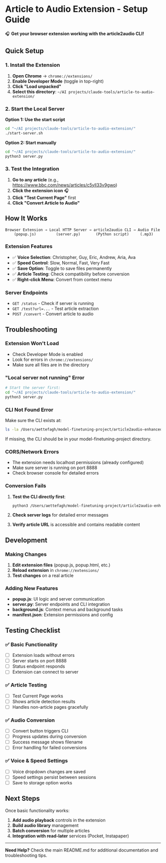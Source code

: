 # Article to Audio Extension - Setup Guide

🎧 **Get your browser extension working with the article2audio CLI!**

## Quick Setup

### 1. Install the Extension

1. **Open Chrome** → `chrome://extensions/`
2. **Enable Developer Mode** (toggle in top-right)
3. **Click "Load unpacked"**
4. **Select this directory**: `~/AI projects/claude-tools/article-to-audio-extension/`

### 2. Start the Local Server

**Option 1: Use the start script**
```bash
cd "~/AI projects/claude-tools/article-to-audio-extension/"
./start-server.sh
```

**Option 2: Start manually**
```bash
cd "~/AI projects/claude-tools/article-to-audio-extension/"
python3 server.py
```

### 3. Test the Integration

1. **Go to any article** (e.g., https://www.bbc.com/news/articles/c5yll33v9gwo)
2. **Click the extension icon** 🎧  
3. **Click "Test Current Page"** first
4. **Click "Convert Article to Audio"**

## How It Works

```
Browser Extension → Local HTTP Server → article2audio CLI → Audio File
    (popup.js)         (server.py)       (Python script)     (.mp3)
```

### Extension Features
- ✅ **Voice Selection**: Christopher, Guy, Eric, Andrew, Aria, Ava
- ✅ **Speed Control**: Slow, Normal, Fast, Very Fast  
- ✅ **Save Option**: Toggle to save files permanently
- ✅ **Article Testing**: Check compatibility before conversion
- ✅ **Right-click Menu**: Convert from context menu

### Server Endpoints
- `GET /status` - Check if server is running
- `GET /test?url=...` - Test article extraction  
- `POST /convert` - Convert article to audio

## Troubleshooting

### Extension Won't Load
- Check Developer Mode is enabled
- Look for errors in `chrome://extensions/`
- Make sure all files are in the directory

### "Local server not running" Error
```bash
# Start the server first:
cd "~/AI projects/claude-tools/article-to-audio-extension/"
python3 server.py
```

### CLI Not Found Error
Make sure the CLI exists at:
```bash
ls -la /Users/aettefagh/model-finetuning-project/article2audio-enhanced
```

If missing, the CLI should be in your model-finetuning-project directory.

### CORS/Network Errors
- The extension needs localhost permissions (already configured)
- Make sure server is running on port 8888
- Check browser console for detailed errors

### Conversion Fails
1. **Test the CLI directly first**:
   ```bash
   python3 /Users/aettefagh/model-finetuning-project/article2audio-enhanced "https://www.bbc.com/news/articles/c5yll33v9gwo" --voice christopher --speed fast
   ```

2. **Check server logs** for detailed error messages

3. **Verify article URL** is accessible and contains readable content

## Development

### Making Changes

1. **Edit extension files** (popup.js, popup.html, etc.)
2. **Reload extension** in `chrome://extensions/`
3. **Test changes** on a real article

### Adding New Features

- **popup.js**: UI logic and server communication
- **server.py**: Server endpoints and CLI integration  
- **background.js**: Context menus and background tasks
- **manifest.json**: Extension permissions and config

## Testing Checklist

### ✅ Basic Functionality
- [ ] Extension loads without errors
- [ ] Server starts on port 8888
- [ ] Status endpoint responds
- [ ] Extension can connect to server

### ✅ Article Testing  
- [ ] Test Current Page works
- [ ] Shows article detection results
- [ ] Handles non-article pages gracefully

### ✅ Audio Conversion
- [ ] Convert button triggers CLI
- [ ] Progress updates during conversion  
- [ ] Success message shows filename
- [ ] Error handling for failed conversions

### ✅ Voice & Speed Settings
- [ ] Voice dropdown changes are saved
- [ ] Speed settings persist between sessions
- [ ] Save to storage option works

## Next Steps

Once basic functionality works:

1. **Add audio playback** controls in the extension
2. **Build audio library** management
3. **Batch conversion** for multiple articles
4. **Integration with read-later** services (Pocket, Instapaper)

---

**Need Help?** Check the main README.md for additional documentation and troubleshooting tips.